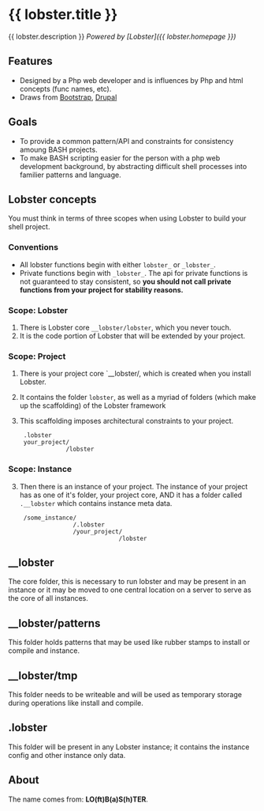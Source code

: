 # {{ lobster.title }}
{{ lobster.description }}
_Powered by [Lobster]({{ lobster.homepage }})_

## Features
* Designed by a Php web developer and is influences by Php and html concepts (func names, etc).
* Draws from [Bootstrap](http://getbootstrap.com/), [Drupal](http://www.drupal.org)

## Goals
* To provide a common pattern/API and constraints for consistency amoung BASH projects.
* To make BASH scripting easier for the person with a php web development background, by abstracting difficult shell processes into familier patterns and language.

## Lobster concepts
You must think in terms of three scopes when using Lobster to build your shell project.

### Conventions
* All lobster functions begin with either `lobster_` or `_lobster_`.
* Private functions begin with `_lobster_`.  The api for private functions is not guaranteed to stay consistent, so **you should not call private functions from your project for stability reasons.**

### Scope: Lobster
1. There is Lobster core `__lobster/lobster`, which you never touch.
1. It is the code portion of Lobster that will be extended by your project.

### Scope: Project
1. There is your project core `__lobster/, which is created when you install Lobster.
1. It contains the folder `lobster`, as well as a myriad of folders (which make up the scaffolding) of the Lobster framework
1. This scaffolding imposes architectural constraints to your project.

        .lobster
        your_project/
                    /lobster

### Scope: Instance
3. Then there is an instance of your project.  The instance of your project has as one of it's folder, your project core, AND it has a folder called `.__lobster` which contains instance meta data.

        /some_instance/
                      /.lobster
                      /your_project/
                                   /lobster
## __lobster
The core folder, this is necessary to run lobster and may be present in an instance or it may be moved to one central location on a server to serve as the core of all instances.

## __lobster/patterns
This folder holds patterns that may be used like rubber stamps to install or compile and instance.

## __lobster/tmp
This folder needs to be writeable and will be used as temporary storage during operations like install and compile.

## .lobster
This folder will be present in any Lobster instance; it contains the instance config and other instance only data.

##

## About
The name comes from: **LO(ft)B(a)S(h)TER**.